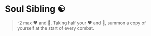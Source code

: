 # Soul Sibling ☯️ 
> -2 max :heart: and :large_blue_diamond:. Taking half your ❤️ and 🔷, summon a copy of yourself at the start of every combat.

